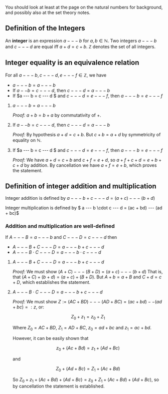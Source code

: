 You should look at least at the page on the natural numbers for background, and possibly also at the set theory notes.

## Definition of the Integers
An **integer** is an expression $a --- b$ for $a, b \in \mathbb{N}$. Two integers $a --- b$ and $c --- d$ are equal iff $a + d = c + b$. $\mathbb{Z}$ denotes the set of all integers.

## Integer equality is an equivalence relation
For all $a --- b, c --- d, e --- f \in \mathbb{Z}$, we have

 - $a --- b = a --- b$
 - If $a -- b = c --- d$, then $c --- d = a --- b$
 - If $a --- b = c --- d $ and $c --- d = e --- f$, then $a --- b = e --- f$

 1. $a --- b = a --- b$

    *Proof:* $a + b = b + a$ by commutativity of $+$.

 2. If $a -- b = c --- d$, then $c --- d = a --- b$

    *Proof:* By hypothesis $a + d = c + b$. But $c + b = a + d$ by symmetricity of equality on $\mathbb{N}$.

 3. If $a --- b = c --- d $ and $c --- d = e --- f$, then $a --- b = e --- f$

    *Proof:* We have $a + d = c + b$ and $c + f = e + d$, so $a + f + c + d = e + b + c + d$ by addition. By cancellation we have $a + f = e + b$, which proves the statement.


## Definition of integer addition and multiplication
Integer addition is defined by $a --- b + c --- d = (a + c) --- (b + d)$

Integer multiplication is defined by $ a --- b \cdot c --- d = (ac + bd) --- (ad + bc)$

### Addition and multiplication are well-defined
If $A --- B = a --- b$ and $C --- D = c --- d$ then

 - $A --- B + C --- D = a --- b + c --- d$
 - $A --- B \cdot C --- D = a --- b \cdot c --- d$

 1. $A --- B + C --- D = a --- b + c --- d$

    *Proof:* We must show $(A + C) --- (B + D) = (a + c) --- (b + d)$ That is, that $(A + C) + (b + d) = (a + c) + (B + D)$. But $A + b = a + B$ and $C + d = c + D$, which establishes the statement.

 2. $A --- B \cdot C --- D = a --- b + c --- d$

    *Proof:* We must show $Z := (AC + BD) --- (AD + BC) = (ac + bd) -- (ad + bc) =: z$, or:

    $$Z_0 + z_1 = z_0 + Z_1$$

    Where $Z_0 = AC + BD$, $Z_1 = AD + BC$, $z_0 = ad + bc$ and $z_1 = ac + bd$.

    However, it can be easily shown that

    $$z_0 + (Ac + Bd) = z_1 + (Ad + Bc)$$

    and

    $$Z_0 + (Ad + Bc) = Z_1 + (Ac + Bd)$$

    So $Z_0 + z_1 + (Ac + Bd) + (Ad + Bc) = z_0 + Z_1 + (Ac + Bd) + (Ad + Bc)$, so by cancellation the statement is established.

